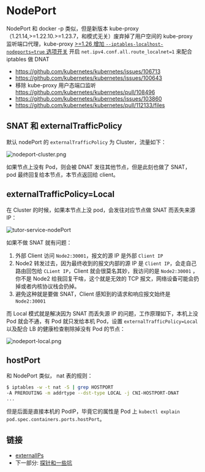 # NodePort

NodePort 和 docker -p 类似，但是新版本 kube-proxy（1.21.14,>=1.22.10.>=1.23.7，和模式无关）废弃掉了用户空间的 kube-proxy 监听端口代理，kube-proxy [>=1.26 增加 `--iptables-localhost-nodeports=true` 选项开关](https://github.com/kubernetes/kubernetes/commit/bef207003148dfe061672269003d4727afb5170c) 开启 `net.ipv4.conf.all.route_localnet=1` 来配合 iptables 做 DNAT
- https://github.com/kubernetes/kubernetes/issues/106713
- https://github.com/kubernetes/kubernetes/issues/100643
- 移除 kube-proxy 用户态端口监听 https://github.com/kubernetes/kubernetes/pull/108496
- https://github.com/kubernetes/kubernetes/issues/103860
- https://github.com/kubernetes/kubernetes/pull/112133/files

## SNAT 和 externalTrafficPolicy

默认 nodePort 的 `externalTrafficPolicy` 为 Cluster，流量如下：

![nodeport-cluster.png](../images/nodeport-cluster.png)

如果节点上没有 Pod，则会被 DNAT 发往其他节点，但是此刻也做了 SNAT，pod 最终回复给本节点，本节点返回给 client。

## externalTrafficPolicy=Local

在 Cluster 的时候，如果本节点上没 pod，会发往对应节点做 SNAT 而丢失来源 IP：

![tutor-service-nodePort](https://kubernetes.io/zh-cn/docs/images/tutor-service-nodePort-fig01.svg)

如果不做 SNAT 就有问题：
1. 外部 Client 访问 `Node2:30001`，报文的源 IP 是外部 `Client IP`
2. Node2 转发过去，因为最终收到的报文内部的源 IP 是 `Client IP`，会走自己路由回包给 `CLient IP`，Client 就会很莫名其妙，我访问的是 `Node2:30001` ，你不是 Node2 给我回复干啥，这个就是无效的 TCP 报文，网络设备可能会扔掉或者内核协议栈会扔掉。
3. 避免这种就是要做 SNAT，Client 感知到的请求和响应报文始终是 `Node2:30001`

而 Local 模式就是解决因为 SNAT 而丢失源 IP 的问题，工作原理如下，本机上没 Pod 就会不通，有 Pod 就只发给本机 Pod，设置 `externalTrafficPolicy=Local` 以及配合 LB 的健康检查剔除掉没有 Pod 的节点：

![nodeport-local.png](../images/nodeport-local.png)

## hostPort

和 NodePort 类似， nat 表的规则：

```bash
$ iptables -w -t nat -S | grep HOSTPORT
-A PREROUTING -m addrtype --dst-type LOCAL -j CNI-HOSTPORT-DNAT
...
```

但是后面是直接本机的 PodIP，毕竟它的属性是 Pod 上 `kubectl explain pod.spec.containers.ports.hostPort`。

## 链接

- [externalIPs](04.02.03.md)
- 下一部分: [探针和一些坑](04.04.md)
